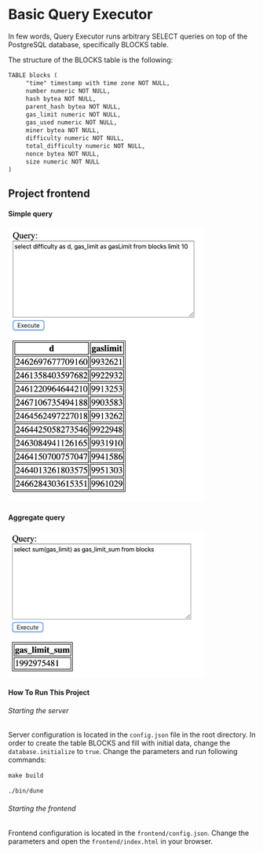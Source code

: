 # Basic Query Executor 
In few words, Query Executor runs arbitrary SELECT queries on top of the PostgreSQL database, specifically BLOCKS table.

The structure of the BLOCKS table is the following:

```
TABLE blocks (
     "time" timestamp with time zone NOT NULL,
     number numeric NOT NULL,
     hash bytea NOT NULL,
     parent_hash bytea NOT NULL,
     gas_limit numeric NOT NULL,
     gas_used numeric NOT NULL,
     miner bytea NOT NULL,
     difficulty numeric NOT NULL,
     total_difficulty numeric NOT NULL,
     nonce bytea NOT NULL,
     size numeric NOT NULL
)
```
## Project frontend

#### Simple query
<img src="./screenshots/simple_query.png" width="400"/>

#### Aggregate query
<img src="./screenshots/aggregate_query.png" width="400"/>

#### How To Run This Project


###### Starting the server

Server configuration is located in the `config.json` file in the root directory. In order to create the table BLOCKS and fill with initial data, change the `database.initialize` to `true`. Change the parameters and run following commands:

```make build```

```./bin/dune```

###### Starting the frontend

Frontend configuration is located in the `frontend/config.json`. Change the parameters and open the `frontend/index.html` in your browser.
